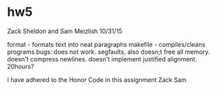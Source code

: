 # hw5
Zack Sheldon and Sam Meizlish
10/31/15

format - formats text into neat paragraphs
makefile - compiles/cleans programs
bugs: does not work. segfaults, also doesn;t free all memory. doesn't compress newlines. doesn't implement justified alignment.
20hours?

I have adhered to the Honor Code in this assignment
Zack
Sam
